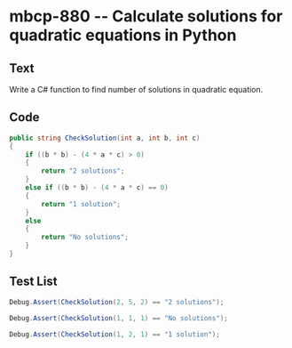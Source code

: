 # mbcp-880 -- Calculate solutions for quadratic equations in Python

## Text

Write a C# function to find number of solutions in quadratic equation.

## Code

```csharp
public string CheckSolution(int a, int b, int c) 
{ 
    if ((b * b) - (4 * a * c) > 0) 
    { 
        return "2 solutions"; 
    } 
    else if ((b * b) - (4 * a * c) == 0) 
    { 
        return "1 solution"; 
    } 
    else 
    { 
        return "No solutions"; 
    } 
}
```

## Test List

```csharp
Debug.Assert(CheckSolution(2, 5, 2) == "2 solutions");
```

```csharp
Debug.Assert(CheckSolution(1, 1, 1) == "No solutions");
```

```csharp
Debug.Assert(CheckSolution(1, 2, 1) == "1 solution");
```
